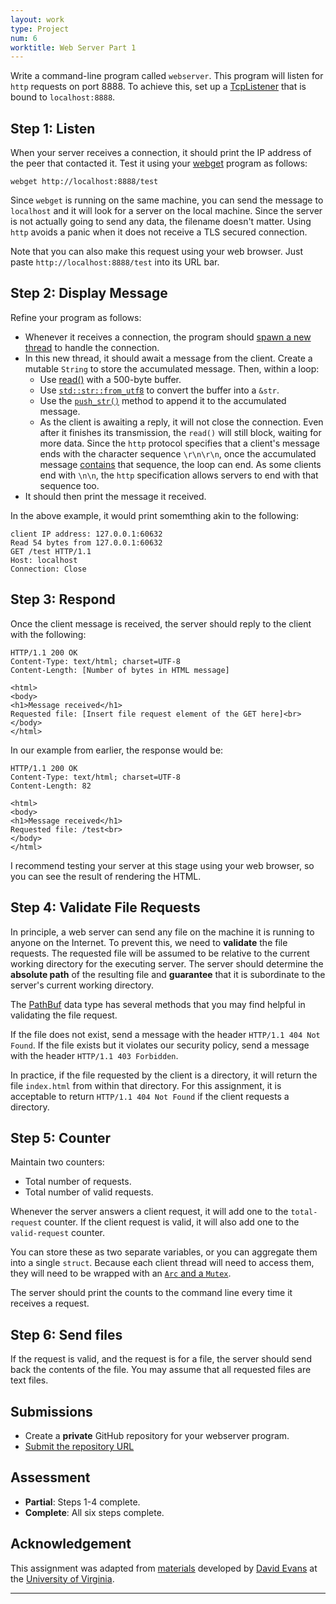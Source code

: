 ```yaml
---
layout: work
type: Project
num: 6
worktitle: Web Server Part 1
---
```


Write a command-line program called `webserver`. This program will listen for `http` requests
on port 8888. To achieve this, set up a 
[TcpListener](https://doc.rust-lang.org/std/net/struct.TcpListener.html) that is bound to 
`localhost:8888`. 

## Step 1: Listen

When your server receives a connection, it should print the IP address of the peer that 
contacted it. Test it using your [webget]({{site.baseurl}}/projects/webget) program as follows:

```
webget http://localhost:8888/test
```

Since `webget` is running on the same machine, you can send the message to `localhost` and it
will look for a server on the local machine. Since the server is not actually going to send
any data, the filename doesn't matter. Using `http` avoids a panic when it does not receive 
a TLS secured connection.

Note that you can also make this request using your web browser. Just paste 
`http://localhost:8888/test` into its URL bar.

## Step 2: Display Message

Refine your program as follows:
* Whenever it receives a connection, the program should [spawn a new thread](https://doc.rust-lang.org/std/thread/)
  to handle the connection.
* In this new thread, it should await a message from the client. Create a mutable
  `String` to store the accumulated message. Then, within a loop:
  * Use [read()](https://doc.rust-lang.org/stable/std/io/trait.Read.html#tymethod.read) 
  with a 500-byte buffer. 
  * Use [`std::str::from_utf8`](https://doc.rust-lang.org/std/str/fn.from_utf8.html)
    to convert the buffer into a `&str`.
  * Use the [`push_str()`](https://doc.rust-lang.org/std/string/struct.String.html#method.push_str)
  method to append it to the accumulated message.
  * As the client is awaiting a reply, it will not close the
  connection. Even after it finishes its transmission, the `read()` will still block,
  waiting for more data.  Since the `http` protocol specifies that a client's message ends with
  the character sequence `\r\n\r\n`, once the accumulated message 
  [contains](https://doc.rust-lang.org/std/string/struct.String.html#method.contains)
  that sequence, the loop can end. As some clients end with `\n\n`, the `http`
  specification allows servers to end with that sequence too. 
* It should then print the message it received.

In the above example, it would print somemthing akin to the following:

```
client IP address: 127.0.0.1:60632                                                                                      
Read 54 bytes from 127.0.0.1:60632                       
GET /test HTTP/1.1                                     
Host: localhost                                                                                                         
Connection: Close

```

## Step 3: Respond
  
Once the client message is received, the server should reply to the client with the following:

```
HTTP/1.1 200 OK
Content-Type: text/html; charset=UTF-8
Content-Length: [Number of bytes in HTML message]

<html>
<body>
<h1>Message received</h1>
Requested file: [Insert file request element of the GET here]<br>
</body>
</html>
```

In our example from earlier, the response would be:

```
HTTP/1.1 200 OK
Content-Type: text/html; charset=UTF-8
Content-Length: 82

<html>
<body>
<h1>Message received</h1>
Requested file: /test<br>
</body>
</html>
```

I recommend testing your server at this stage using your web browser, so you can see the 
result of rendering the HTML.

## Step 4: Validate File Requests

In principle, a web server can send any file on the machine it is running to anyone on the Internet. 
To prevent this, we need to **validate** the file requests. The requested file will be assumed to be 
relative to the current working directory for the executing server. The server should determine the 
**absolute path** of the resulting file and **guarantee** that it is subordinate to the server's current 
working directory.  

The [PathBuf](https://doc.rust-lang.org/std/path/struct.PathBuf.html) data type has several 
methods that you may find helpful in validating the file request.

If the file does not exist, send a message with the header `HTTP/1.1 404 Not Found`.
If the file exists but it violates our security policy, send a message with the 
header `HTTP/1.1 403 Forbidden`.

In practice, if the file requested by the client is a directory, it will return the file
`index.html` from within that directory. For this assignment, it is acceptable to return
`HTTP/1.1 404 Not Found` if the client requests a directory.

## Step 5: Counter

Maintain two counters:
* Total number of requests.
* Total number of valid requests.

Whenever the server answers a client request, it will add one to the `total-request` counter.
If the client request is valid, it will also add one to the `valid-request` counter.

You can store these as two separate variables, or you can aggregate them into a single `struct`. 
Because each client thread will need to access them, they will need to be wrapped with an
[`Arc` and a `Mutex`](https://doc.rust-lang.org/book/ch16-03-shared-state.html).

The server should print the counts to the command line every time it receives a request.

## Step 6: Send files

If the request is valid, and the request is for a file, the server should send back the 
contents of the file. You may assume that all requested files are text files.

<!---
## Step 7: Transport Layer Security

This stuff is interesting and worthwhile but not the best use of my time right now.

Key URLs:
* https://docs.rs/openssl/0.10.16/openssl/ssl/index.html
* https://deliciousbrains.com/ssl-certificate-authority-for-local-https-development/
* https://manuals.gfi.com/en/kerio/connect/content/server-configuration/ssl-certificates/adding-trusted-root-certificates-to-the-server-1605.html

Setting up Transport Layer Security requires two key elements:
* A private key
* An authentication certificate

To generate the private key at the Unix command line:
```
openssl genrsa 2048 > private_key.pem
```

Once the private key is generated, generate a public key. 
* When you run this command, it will ask you a number of authentication questions, which 
  you should answer reasonably.
* In practice, public keys are generated by a third-party authority that guarantees that the 
web server is running at the site it claims. But that is well outside the scope 
of this assignment.
```
openssl req -x509 -days 1000 -new -key private_key.pem -out public_key.pem
```

Once you have generated these files, you can set up TLS when accepting connections as 
[described in the documentation](https://docs.rs/openssl/0.10.16/openssl/ssl/index.html).
-->

## Submissions
* Create a **private** GitHub repository for your webserver program.
* [Submit the repository URL](https://docs.google.com/forms/d/e/1FAIpQLSffhU9tDv0VnoRcVtzLG_afhpMdQX1oijR8nb_Hab6Vhbbcvg/viewform?usp=sf_link)

## Assessment
* **Partial**: Steps 1-4 complete.
* **Complete**: All six steps complete.

## Acknowledgement

This assignment was adapted from [materials](http://rust-class.org/pages/ps1.html) developed by 
[David Evans](http://www.cs.virginia.edu/~evans/) at the 
[University of Virginia](https://engineering.virginia.edu/departments/computer-science).	

------------------------------------------------------------------------
